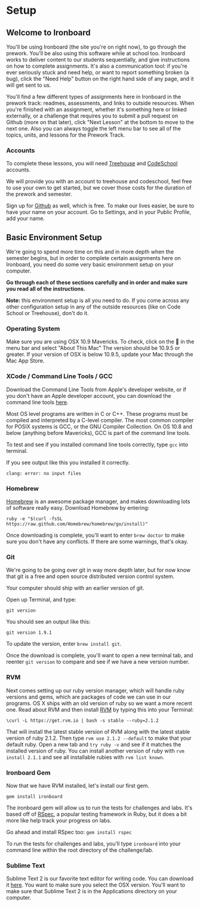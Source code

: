 # Setup

## Welcome to Ironboard

You'll be using Ironboard (the site you're on right now), to go through the prework. You'll be also using this software while at school too. Ironboard works to deliver content to our students sequentially, and give instructions on how to complete assignments. It's also a communication tool: if you're ever seriously stuck and need help, or want to report something broken (a bug), click the "Need Help" button on the right hand side of any page, and it will get sent to us.

You'll find a few different types of assignments here in Ironboard in the prework track: readmes, assessments, and links to outside resources. When you're finished with an assignment, whether it's something here or linked externally, or a challenge that requires you to submit a pull request on Github (more on that later), click "Next Lesson" at the bottom to move to the next one. Also you can always toggle the left menu bar to see all of the topics, units, and lessons for the Prework Track.

### Accounts

To complete these lessons, you will need [Treehouse](http://teamtreehouse.com/)
and [CodeSchool](http://www.codeschool.com/enrollments/dnFtaXFMbXROSVVqT3N1bngwWnBRUjhGc2k1Z1dEOW52cFJvZEMzRUZvRT0tLWpvUElMODBvdFhiZlA4MjE2Mlc2c1E9PQ==)
accounts. 

We will provide you with an account to treehouse and codeschool, feel free to use your own to get started, but we cover those costs for the duration of the prework and semester.

Sign up for [Github](https://github.com/) as well, which is free. To make our lives easier, be sure to have your name on your account. Go to Settings, and in your Public Profile, add your name.

## Basic Environment Setup

We're going to spend more time on this and in more depth when the semester begins, but in order to complete certain assignments here on Ironboard, you need do some very basic environment setup on your computer.

**Go through each of these sections carefully and in order and make sure you read all of the instructions.**

**Note:** this environment setup is all you need to do. If you come across any other configuration setup in any of the outside resources (like on Code School or Treehouse), don't do it.

### Operating System

Make sure you are using OSX 10.9 Mavericks. To check, click on the  in the menu bar and select "About This Mac" The version should be 10.9.5 or greater. If your version of OSX is below 10.9.5, update your Mac through the Mac App Store.

### XCode / Command Line Tools / GCC

Download the Command Line Tools from Apple's developer website, or if you don't have an Apple developer account, you can download the command line tools [here](http://flatiron-school.s3.amazonaws.com/software/command_line_tools_os_x_mavericks_for_xcode__late_october_2013.dmg).

Most OS level programs are written in C or C++. These programs must be compiled and interpreted by a C-level compiler. The most common compiler for POSIX systems is GCC, or the GNU Compiler Collection. On OS 10.8 and below (anything before Mavericks), GCC is part of the command line tools.

To test and see if you installed command line tools correctly, type `gcc` into terminal.

If you see output like this you installed it correctly.

 ```
clang: error: no input files
```

### Homebrew

[Homebrew](http://brew.sh/.) is an awesome package manager, and makes downloading lots of software really easy. Download Homebrew by entering:

```
ruby -e "$(curl -fsSL https://raw.github.com/Homebrew/homebrew/go/install)"
```

Once downloading is complete, you'll want to enter `brew doctor` to make sure you don't have any conflicts. If there are some warnings, that's okay.

### Git

We're going to be going over git in way more depth later, but for now know that git is a free and open source distributed version control system.

Your computer should ship with an earlier version of git.

Open up Terminal, and type:

`git version`

You should see an output like this:

`git version 1.9.1`

To update the version, enter `brew install git`.

Once the download is complete, you'll want to open a new terminal tab, and reenter `git version` to compare and see if we have a new version number.

### RVM

Next comes setting up our ruby version manager, which will handle ruby versions and gems, which are packages of code we can use in our programs. OS X ships with an old version of ruby so we want a more recent one. Read about RVM and then install [RVM](http://rvm.io/) by typing this into your Terminal:

`\curl -L https://get.rvm.io | bash -s stable --ruby=2.1.2`

That will install the latest stable version of RVM along with the latest stable version of ruby 2.1.2. Then type `rvm use 2.1.2 --default` to make that your default ruby. Open a new tab and `try ruby -v` and see if it matches the installed version of ruby. You can install another version of ruby with `rvm install 2.1.1` and see all installable rubies with `rvm list known`.

### Ironboard Gem

Now that we have RVM installed, let's install our first gem.

`gem install ironboard`

The ironboard gem will allow us to run the tests for challenges and labs. It's based off of [RSpec](https://www.relishapp.com/rspec), a popular testing framework in Ruby, but it does a bit more like help track your progress on labs.

Go ahead and install RSpec too: `gem install rspec`

To run the tests for challenges and labs, you'll type `ironboard` into your command line within the root directory of the challenge/lab.

### Sublime Text

Sublime Text 2 is our favorite text editor for writing code. You can download it [here](http://www.sublimetext.com/2). You want to make sure you select the OSX version. You'll want to make sure that Sublime Text 2 is in the Applications directory on your computer.
